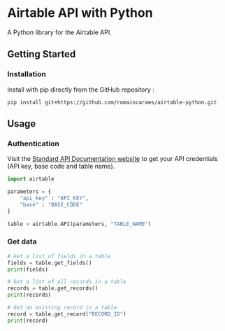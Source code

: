 # Airtable API with Python

A Python library for the Airtable API.

## Getting Started

### Installation

Install with pip directly from the GitHub repository :

    pip install git+https://github.com/romaincaraes/airtable-python.git

## Usage

### Authentication

Visit the [Standard API Documentation website](https://airtable.com/api) to get your API credentials (API key, base code and table name).

```python
import airtable

parameters = {
    "api_key" : "API_KEY",
    "base" : "BASE_CODE"
}

table = airtable.API(parameters, "TABLE_NAME")
```

### Get data

```python
# Get a list of fields in a table
fields = table.get_fields()
print(fields)

# Get a list of all records in a table
records = table.get_records()
print(records)

# Get an existing record in a table
record = table.get_record("RECORD_ID")
print(record)
```
